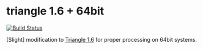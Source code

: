 triangle 1.6 + 64bit
========

[![Build Status](https://travis-ci.org/okigan/triangle.png?branch=master)](https://travis-ci.org/okigan/triangle)

[Slight] modification to [Triangle 1.6](http://www.cs.cmu.edu/~quake/triangle.html) for proper processing on 64bit systems.
